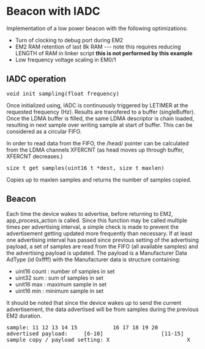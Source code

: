 # Beacon with IADC

Implementation of a low power beacon with the following optimizations:

* Turn of clocking to debug port during EM2
* EM2 RAM retention of last 8k RAM --- note this requires reducing LENGTH of RAM in linker script **this is not performed by this example**
* Low frequency voltage scaling in EM0/1

## IADC operation
<pre>
void init_sampling(float frequency)
</pre>

Once initialized using, IADC is continuously triggered by LETIMER at
the requested frequency (Hz).  Results are transfered to a buffer
(singleBuffer).  Once the LDMA buffer is filled, the same LDMA
descriptor is chain loaded, resulting in next sample over writing
sample at start of buffer.  This can be considered as a circular FIFO.

In order to read data from the FIFO, the /head/ pointer can be
calculated from the LDMA channels XFERCNT (as head moves up through
buffer, XFERCNT decreases.)

<pre>
size_t get_samples(uint16_t *dest, size_t maxlen)
</pre>

Copies up to maxlen samples and returns the number of samples copied.

## Beacon

Each time the device wakes to advertise, before returning to EM2,
app_process_action is called.  Since this function may be called
multiple times per advertising interval, a simple check is made to
prevent the advertisement getting updated more frequently than
necessary.  If at least one advertising interval has passed since
previous setting of the advertising payload, a set of samples are read
from the FIFO (all available samples) and the advertising payload is
updated.  The payload is a Manufacturer Data AdType (id 0xffff) with
the Manufacturer data is structure containing:

* uint16 count : number of samples in set
* uint32 sum   : sum of samples in set
* unit16 max   : maximum sample in set
* uint16 min   : minimum sample in set

It should be noted that since the device wakes up to send the current
advertisement, the data advertised will be from samples during the
previous EM2 duration.

<pre>
sample: 11 12 13 14 15           16 17 18 19 20
advertised payload:     [6-10]                  [11-15]
sample copy / payload setting: X                        X
</pre>
